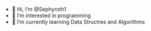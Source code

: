 - 👋 Hi, I’m @Sephyroth1
- 👀 I’m interested in programming
- 🌱 I’m currently learning Data Structres and Algorithms

<!---
Sephyroth1/Sephyroth1 is a ✨ special ✨ repository because its `README.md` (this file) appears on your GitHub profile.
You can click the Preview link to take a look at your changes.
--->
